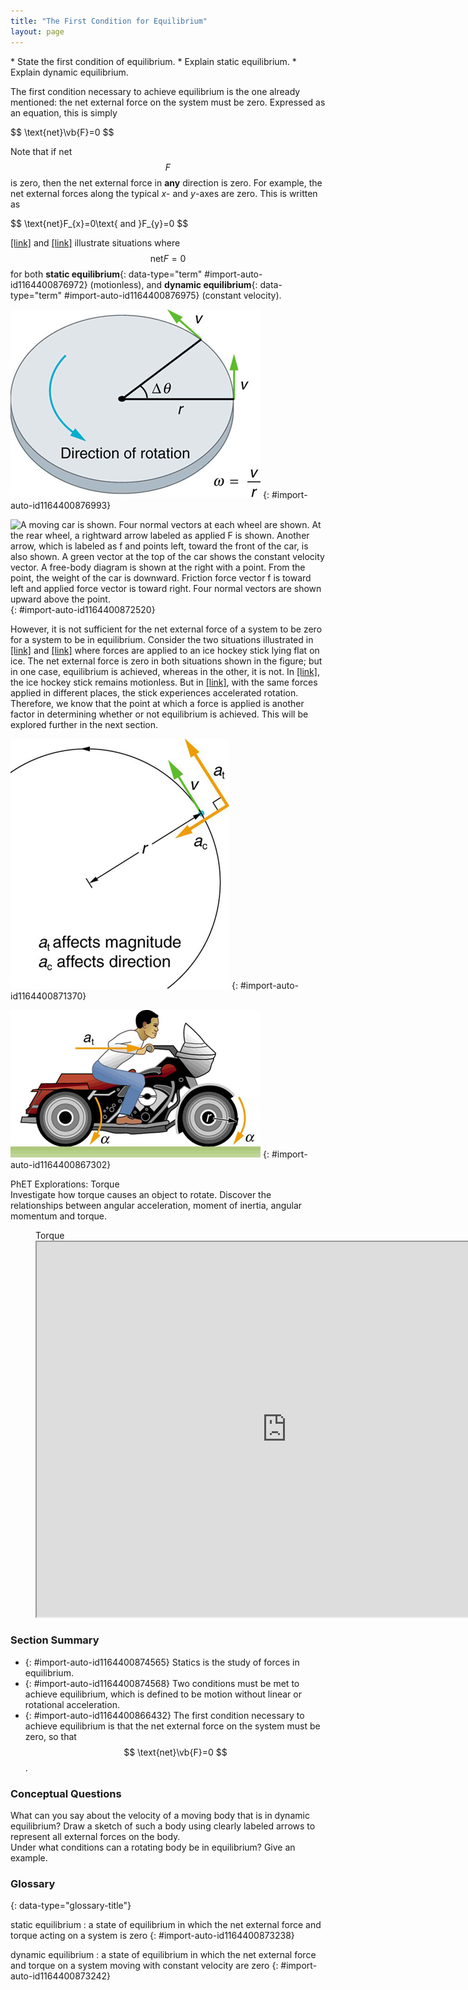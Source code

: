 ```yaml
---
title: "The First Condition for Equilibrium"
layout: page
---
```



<div data-type="abstract" markdown="1">
* State the first condition of equilibrium.
* Explain static equilibrium.
* Explain dynamic equilibrium.

</div>

The first condition necessary to achieve equilibrium is the one already
mentioned: the net external force on the system must be zero. Expressed as an
equation, this is simply

<div data-type="equation" id="eip-6">
 $$ \text{net}\vb{F}=0 $$ 
</div>

Note that if net $$ F $$ is zero, then the net external force in **any**
direction is zero. For example, the net external forces along the typical *x*-
and *y*-axes are zero. This is written as

<div data-type="equation" id="eip-180">
 $$ \text{net}F_{x}=0\text{ and }F_{y}=0 $$ 
</div>

[\[link\]](#import-auto-id1164400876993)
and [\[link\]](#import-auto-id1164400872520) illustrate situations where $$
\text{net}F=0 $$ for both **static equilibrium**{: data-type="term"
#import-auto-id1164400876972} (motionless), and **dynamic equilibrium**{:
data-type="term" #import-auto-id1164400876975}
(constant velocity).

![In the figure, a stationary man is standing on the ground. His feet are at a distance apart. His hands are at his waist. The left side is labeled as net F is equal to zero. At the right side a free body diagram is shown with one point and two arrows, one vertically upward labeled as N and another vertically downward labeled as W, from the point.](../resources/Figure_10_01_01a.jpg "This motionless person is in static equilibrium. The forces acting on him add up to zero. Both forces are vertical in this case.")
{: #import-auto-id1164400876993}

![A moving car is shown. Four normal vectors at each wheel are shown. At the rear wheel, a rightward arrow labeled as applied F is shown. Another arrow, which is labeled as f and points left, toward the front of the car, is also shown. A green vector at the top of the car shows the constant velocity vector. A free-body diagram is shown at the right with a point. From the point, the weight of the car is downward. Friction force vector f is toward left and applied force vector is toward right. Four normal vectors are shown upward above the point.](../resources/Figure_10_01_02a.jpg "This car is in dynamic equilibrium because it is moving at constant velocity. There are horizontal and vertical forces, but the net external force in any direction is zero. The applied force  \( F_{\text{app}} \)  between the tires and the road is balanced by air friction, and the weight of the car is supported by the normal forces, here shown to be equal for all four tires.&#10;             ")
{: #import-auto-id1164400872520}

However, it is not sufficient for the net external force of a system to be zero
for a system to be in equilibrium. Consider the two situations illustrated
in [\[link\]](#import-auto-id1164400871370)
and [\[link\]](#import-auto-id1164400867302) where forces are applied to an ice
hockey stick lying flat on ice. The net external force is zero in both
situations shown in the figure; but in one case, equilibrium is achieved,
whereas in the other, it is not. In [\[link\]](#import-auto-id1164400871370),
the ice hockey stick remains motionless. But
in [\[link\]](#import-auto-id1164400867302), with the same forces applied in
different places, the stick experiences accelerated rotation. Therefore, we know
that the point at which a force is applied is another factor in determining
whether or not equilibrium is achieved. This will be explored further in the
next section.

![A hockey stick is shown. At the middle point of the stick, two red colored force vectors are shown one pointing to the right and the other to the left. The line of action of the two forces is the same. The top of the figure is labeled as net force F is equal to zero. At the lower right side the free body diagram, a point with two horizontal vectors, each labeled F and directed away from the point, is shown.](../resources/Figure_10_01_03a.jpg "An ice hockey stick lying flat on ice with two equal and opposite horizontal forces applied to it. Friction is negligible, and the gravitational force is balanced by the support of the ice (a normal force). Thus, \( \text{net }F=0 \) . Equilibrium is achieved, which is static equilibrium in this case.&#10;      ")
{: #import-auto-id1164400871370}

![A hockey stick is shown. The two force vectors acting on the hockey stick are shown, one pointing to the right and the other to the left. The lines of action of the two forces are different. Each vector is labeled as F. At the top and the bottom of the stick there are two circular arrows, showing the clockwise direction of the rotation. At the lower right side the free body diagram, a point with two horizontal vectors, each labeled F and directed away from the point, is shown.](../resources/Figure_10_01_04a.jpg "The same forces are applied at other points and the stick rotates&#x2014;in fact, it experiences an accelerated rotation. Here \( \text{net }F=0 \) but the system is not at equilibrium. Hence, the \( \text{net }F=0 \) is a necessary&#x2014;but not sufficient&#x2014;condition for achieving equilibrium.")
{: #import-auto-id1164400867302}

<div data-type="note" data-has-label="true" id="eip-522" data-label="" markdown="1">
<div data-type="title">
PhET Explorations: Torque
</div>
Investigate how torque causes an object to rotate. Discover the relationships between angular acceleration, moment of inertia, angular momentum and torque.

<figure markdown="1" id="eip-id1322620">
<figcaption>
Torque 
</figcaption>
<iframe src="https://phet.colorado.edu/sims/cheerpj/rotation/latest/rotation.
html?simulation=torque" width="800" height="600" scrolling="no" 
allowfullscreen></iframe>
</figure>
</div>

### Section Summary

* {: #import-auto-id1164400874565} Statics is the study of forces in
  equilibrium.
* {: #import-auto-id1164400874568} Two conditions must be met to achieve
  equilibrium, which is defined to be motion without linear or rotational
  acceleration.
* {: #import-auto-id1164400866432} The first condition necessary to achieve
  equilibrium is that the net external force on the system must be zero, so that
  $$ \text{net}\vb{F}=0 $$ .

### Conceptual Questions

<div data-type="exercise" data-element-type="conceptual-questions">
<div data-type="problem" markdown="1">
What can you say about the velocity of a moving body that is in dynamic equilibrium? Draw a sketch of such a body using clearly labeled arrows to represent all external forces on the body.

</div>
</div>

<div data-type="exercise" data-element-type="conceptual-questions">
<div data-type="problem" markdown="1">
Under what conditions can a rotating body be in equilibrium? Give an example.

</div>
</div>

<div data-type="glossary" markdown="1">

### Glossary
{: data-type="glossary-title"}

static equilibrium
: a state of equilibrium in which the net external force and torque acting on a
system is zero 
{: #import-auto-id1164400873238}

dynamic equilibrium
: a state of equilibrium in which the net external force and torque on a system
moving with constant velocity are zero
{: #import-auto-id1164400873242}

</div>
